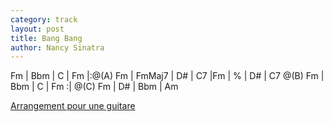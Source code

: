 ```yaml
---
category: track
layout: post
title: Bang Bang 
author: Nancy Sinatra
---
```


<canvas class="chords">Fm | Bbm | C | Fm 
|:@(A)  Fm | FmMaj7 | D# | C7 |Fm | % | D# | C7 
@(B) Fm | Bbm | C | Fm :| @(C) Fm | D# | Bbm | Am</canvas>





[Arrangement pour une guitare](https://github.com/rsilve/Partitions/blob/master/pdf/bang_bang.pdf?raw=true)

